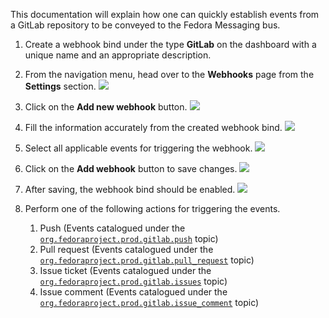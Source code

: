 This documentation will explain how one can quickly establish events from a
GitLab repository to be conveyed to the Fedora Messaging bus.

1. Create a webhook bind under the type **GitLab** on the dashboard with
   a unique name and an appropriate description.

2. From the navigation menu, head over to the **Webhooks** page from the **Settings** section.
   ![](/imgs/gtlb/1.png)

3. Click on the **Add new webhook** button.
   ![](/imgs/gtlb/2.png)

4. Fill the information accurately from the created webhook bind.
   ![](/imgs/gtlb/3.png)

5. Select all applicable events for triggering the webhook.
   ![](/imgs/gtlb/4.png)

6. Click on the **Add webhook** button to save changes.
   ![](/imgs/gtlb/5.png)

7. After saving, the webhook bind should be enabled.
   ![](/imgs/gtlb/6.png)

8. Perform one of the following actions for triggering the events.
   1. Push (Events catalogued under the [`org.fedoraproject.prod.gitlab.push`](https://apps.fedoraproject.org/datagrepper/v2/search?topic=org.fedoraproject.prod.gitlab.push) topic)
   2. Pull request (Events catalogued under the [`org.fedoraproject.prod.gitlab.pull_request`](https://apps.fedoraproject.org/datagrepper/v2/search?topic=org.fedoraproject.prod.gitlab.pull_request) topic)
   3. Issue ticket (Events catalogued under the [`org.fedoraproject.prod.gitlab.issues`](https://apps.fedoraproject.org/datagrepper/v2/search?topic=org.fedoraproject.prod.gitlab.issues) topic)
   4. Issue comment (Events catalogued under the [`org.fedoraproject.prod.gitlab.issue_comment`](https://apps.fedoraproject.org/datagrepper/v2/search?topic=org.fedoraproject.prod.gitlab.issue_comment) topic)
